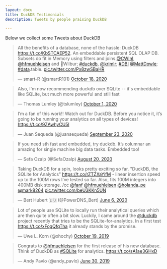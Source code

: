 ```yaml
---
layout: docu  
title: DuckDB Testimonials
description: Tweets by people praising DuckDB

---
```


Below we collect some Tweets about DuckDB

<blockquote class="twitter-tweet"><p lang="en" dir="ltr">All the benefits of a database, none of the hassle: DuckDB <a href="https://t.co/KbSTCAEP52">https://t.co/KbSTCAEP52</a>. An embeddable persistent SQL OLAP DB. Subsets do fit in Memory using filters and joins.<a href="https://twitter.com/CWInl?ref_src=twsrc%5Etfw">@CWInl</a>, <a href="https://twitter.com/hfmuehleisen?ref_src=twsrc%5Etfw">@hfmuehleisen</a> and 🦆Wilbur; <a href="https://twitter.com/hashtag/duckdb?src=hash&amp;ref_src=twsrc%5Etfw">#duckdb</a>, <a href="https://twitter.com/krlmlr?ref_src=twsrc%5Etfw">@krlmlr</a>; <a href="https://twitter.com/hashtag/DBI?src=hash&amp;ref_src=twsrc%5Etfw">#DBI</a> <a href="https://twitter.com/MattDowle?ref_src=twsrc%5Etfw">@MattDowle</a>; <a href="https://twitter.com/hashtag/data?src=hash&amp;ref_src=twsrc%5Etfw">#data</a>.table. <a href="https://t.co/Px8zwSBaHR">pic.twitter.com/Px8zwSBaHR</a></p>&mdash; smart-R (@smartR101) <a href="https://twitter.com/smartR101/status/1317891751466643456?ref_src=twsrc%5Etfw">October 18, 2020</a></blockquote>

<blockquote class="twitter-tweet" data-conversation="none"><p lang="en" dir="ltr">Also, I&#39;m now recommending duckdb over SQLite -- it&#39;s embeddable like SQLite, but much more powerful and still fast</p>&mdash; Thomas Lumley (@tslumley) <a href="https://twitter.com/tslumley/status/1311573261168205824?ref_src=twsrc%5Etfw">October 1, 2020</a></blockquote> 

<blockquote class="twitter-tweet"><p lang="en" dir="ltr">I’m a fan of this work!! Watch out for DuckDB. Before you notice it, it’s going to be running your analytics on all types of devices! <a href="https://t.co/9ZAwhyCU5l">https://t.co/9ZAwhyCU5l</a></p>&mdash; Juan Sequeda (@juansequeda) <a href="https://twitter.com/juansequeda/status/1308761119134281728?ref_src=twsrc%5Etfw">September 23, 2020</a></blockquote> 

<blockquote class="twitter-tweet" data-conversation="none"><p lang="en" dir="ltr">If you need sth fast and embedded, try duckdb. It’s columnar an amazing for single machine big data tasks. Embedded too!</p>&mdash; Sefa Ozalp (@SefaOzalp) <a href="https://twitter.com/SefaOzalp/status/1296571883798892544?ref_src=twsrc%5Etfw">August 20, 2020</a></blockquote> 

<blockquote class="twitter-tweet"><p lang="en" dir="ltr">Taking DuckDB for a spin, looks pretty exciting so far. &quot;DuckDB, the SQLite for Analytics&quot; <a href="https://t.co/rZTZXaYifM">https://t.co/rZTZXaYifM</a> - linear insertion speed up to the 100M rows I&#39;ve tested so far. Also, fits 100M integers into 400MB disk storage. /cc <a href="https://twitter.com/fanf?ref_src=twsrc%5Etfw">@fanf</a> <a href="https://twitter.com/hfmuehleisen?ref_src=twsrc%5Etfw">@hfmuehleisen</a> <a href="https://twitter.com/holanda_pe?ref_src=twsrc%5Etfw">@holanda_pe</a> <a href="https://twitter.com/mark8264?ref_src=twsrc%5Etfw">@mark8264</a> <a href="https://t.co/beU3KKn5UN">pic.twitter.com/beU3KKn5UN</a></p>&mdash; Bert Hubert 🇪🇺 (@PowerDNS_Bert) <a href="https://twitter.com/PowerDNS_Bert/status/1269360409229787136?ref_src=twsrc%5Etfw">June 6, 2020</a></blockquote> 

<blockquote class="twitter-tweet"><p lang="en" dir="ltr">Lot of people use SQLite to locally run their analytical queries which are then quite often a bit slow. Luckily, I came around the <a href="https://twitter.com/duckdb?ref_src=twsrc%5Etfw">@duckdb</a> project recently that tries to be the SQLite-for-analytics. In a first test <a href="https://t.co/xFogQfqTha">https://t.co/xFogQfqTha</a> it already stands by the promise.</p>&mdash; Uwe L. Korn (@xhochy) <a href="https://twitter.com/xhochy/status/1185486008940404737?ref_src=twsrc%5Etfw">October 19, 2019</a></blockquote> 

<blockquote class="twitter-tweet"><p lang="en" dir="ltr">Congrats to <a href="https://twitter.com/hfmuehleisen?ref_src=twsrc%5Etfw">@hfmuehleisen</a> for the first release of his new database. Think of DuckDB as <a href="https://twitter.com/hashtag/SQLite?src=hash&amp;ref_src=twsrc%5Etfw">#SQLite</a> for analytics. <a href="https://t.co/sA1ae3GHxD">https://t.co/sA1ae3GHxD</a></p>&mdash; Andy Pavlo (@andy_pavlo) <a href="https://twitter.com/andy_pavlo/status/1145348013612765185?ref_src=twsrc%5Etfw">June 30, 2019</a></blockquote>

<script async src="https://platform.twitter.com/widgets.js" charset="utf-8"></script>

